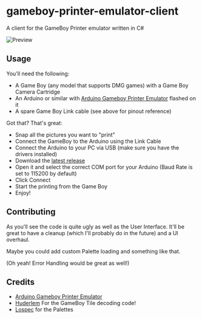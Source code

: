 # gameboy-printer-emulator-client
A client for the GameBoy Printer emulator written in C#

![Preview](https://i.imgur.com/dzW44Gd.gif)

## Usage
You'll need the following:
- A Game Boy (any model that supports DMG games) with a Game Boy Camera Cartridge
- An Arduino or similar with [Arduino Gameboy Printer Emulator](https://github.com/mofosyne/arduino-gameboy-printer-emulator) flashed on it
- A spare Game Boy Link cable (see above for pinout reference)

Got that? That's great:
- Snap all the pictures you want to "print"
- Connect the GameBoy to the Arduino using the Link Cable
- Connect the Arduino to your PC via USB (make sure you have the drivers installed)
- Download the [latest release](https://github.com/LucaCorigliano/gameboy-printer-emulator-client/releases/latest)
- Open it and select the correct COM port for your Arduino (Baud Rate is set to 115200 by default)
- Click Connect
- Start the printing from the Game Boy
- Enjoy!

## Contributing
As you'll see the code is quite ugly as well as the User Interface. It'll be great to have a cleanup (which I'll probably do in the future) and a UI overhaul.

Maybe you could add custom Palette loading and something like that.

(Oh yeah! Error Handling would be great as well!)

## Credits
- [Arduino Gameboy Printer Emulator](https://github.com/mofosyne/arduino-gameboy-printer-emulator)
- [Huderlem](https://www.huderlem.com/demos/gameboy2bpp.html) For the GameBoy Tile decoding code!
- [Lospec](https://lospec.com/) for the Palettes
